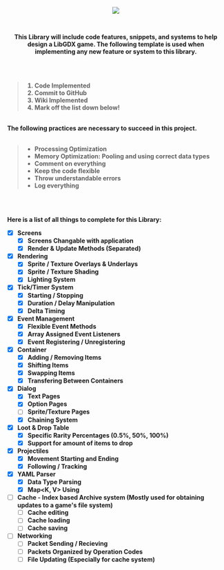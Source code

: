 <p align="center">
<img src="http://grabilla.com/0ba04-1eb77ea7-c392-4214-b470-7ce7b69a2051.png" align="center">
  </p>
<p align="center"><br>
  <center><b>This Library will include code features, snippets, and systems to help design a LibGDX game. 
The following template is used when implementing any new feature or system to this library.<b></center>
</p>
<p>
<br><br>
<blockquote>
<ol type="1">
  <li> Code Implemented</li>
  <li> Commit to GitHub</li>
  <li> Wiki Implemented</li>
  <li> Mark off the list down below!</li>
</ol>  
</blockquote>
<br>
The following practices are necessary to succeed in this project.<b>
<br><br>
<blockquote>
<ul>
  <li> Processing Optimization</li>
  <li> Memory Optimization: Pooling and using correct data types</li>
  <li> Comment on everything</li>
  <li> Keep the code flexible</li>
  <li> Throw understandable errors</li>
  <li> Log everything</li>
</ul>  
</blockquote>


<br><br>
</p>

Here is a list of all things to complete for this Library:
- [x] Screens
  - [x] Screens Changable with application
  - [x] Render & Update Methods (Separated)
  
- [x] Rendering
  - [x] Sprite / Texture Overlays & Underlays
  - [x] Sprite / Texture Shading
  - [x] Lighting System
  
- [x] Tick/Timer System
  - [x] Starting / Stopping
  - [x] Duration / Delay Manipulation
  - [x] Delta Timing
  
- [x] Event Management
  - [x] Flexible Event Methods
  - [x] Array Assigned Event Listeners
  - [x] Event Registering / Unregistering 

- [x] Container
  - [x] Adding / Removing Items
  - [x] Shifting Items
  - [x] Swapping Items
  - [x] Transfering Between Containers

- [x] Dialog
  - [x] Text Pages
  - [x] Option Pages
  - [ ] Sprite/Texture Pages
  - [x] Chaining System

- [X] Loot & Drop Table
  - [X] Specific Rarity Percentages (0.5%, 50%, 100%)
  - [X] Support for amount of items to drop
  
- [x] Projectiles
  - [x] Movement Starting and Ending
  - [x] Following / Tracking
  
- [x] YAML Parser
  - [x] Data Type Parsing
  - [x] Map<K, V> Using
    
- [ ] Cache - Index based Archive system (Mostly used for obtaining updates to a game's file system)
  - [ ] Cache editing
  - [ ] Cache loading
  - [ ] Cache saving
  
- [ ] Networking
  - [ ] Packet Sending / Recieving
  - [ ] Packets Organized by Operation Codes
  - [ ] File Updating (Especially for cache system)

